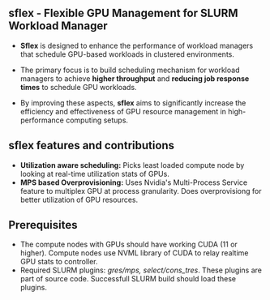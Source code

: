 ## sflex - Flexible GPU Management for SLURM Workload Manager

- **Sflex** is designed to enhance the performance of workload managers that schedule GPU-based workloads in clustered environments.
  
- The primary focus is to build scheduling mechanism for workload managers to achieve **higher throughput** and **reducing job response times** to schedule GPU workloads.

- By improving these aspects, **sflex** aims to significantly increase the efficiency and effectiveness of GPU resource management in high-performance computing setups.

## sflex features and contributions

- **Utilization aware scheduling:** Picks least loaded compute node by looking at real-time utilization stats of GPUs.
- **MPS based Overprovisioning:** Uses Nvidia's Multi-Process Service feature to multiplex GPU at process granularity. Does overprovisiong for better utilization of GPU resources.

## Prerequisites ##
- The compute nodes with GPUs should have working CUDA (11 or higher). Compute nodes use NVML library of CUDA to relay realtime GPU stats to controller.
- Required SLURM plugins: *gres/mps, select/cons_tres*. These plugins are part of source code. Successfull SLURM build should load these plugins.
  
